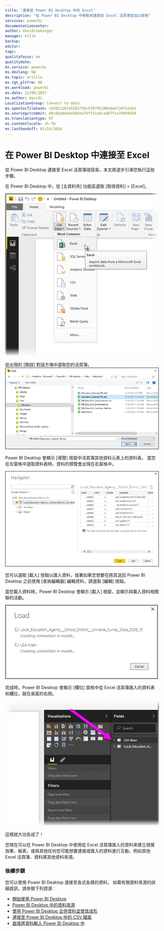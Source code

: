 ```yaml
---
title: "連接至 Power BI Desktop 中的 Excel"
description: "在 Power BI Desktop 中輕鬆地連接至 Excel 活頁簿並加以使用"
services: powerbi
documentationcenter: 
author: davidiseminger
manager: kfile
backup: 
editor: 
tags: 
qualityfocus: no
qualitydate: 
ms.service: powerbi
ms.devlang: NA
ms.topic: article
ms.tgt_pltfrm: NA
ms.workload: powerbi
ms.date: 12/06/2017
ms.author: davidi
LocalizationGroup: Connect to data
ms.openlocfilehash: cb5021187a5263739c576795108edeb726fb2e62
ms.sourcegitcommit: 88c8ba8dee4384ea7bff5cedcad67fce784d92b0
ms.translationtype: HT
ms.contentlocale: zh-TW
ms.lasthandoff: 02/24/2018
---
```

# <a name="connect-to-excel-in-power-bi-desktop"></a>在 Power BI Desktop 中連接至 Excel
從 Power BI Desktop 連接至 Excel 活頁簿很容易，本文將逐步引導您執行這些步驟。

在 Power BI Desktop 中，從 [主資料夾]  功能區選取 [取得資料] > [Excel]。

![](media/desktop-connect-excel/connect_to_excel_1.png)

從出現的 [開啟] 對話方塊中選取您的活頁簿。
![](media/desktop-connect-excel/connect_to_excel_2.png)

Power BI Desktop 會顯示 [導覽] 視窗中活頁簿其他資料元素上的資料表。 當您在左窗格中選取資料表時，資料的預覽會出現在右窗格中。

![](media/desktop-connect-excel/connect_to_excel_3.png)

您可以選取 [載入] 按鈕以匯入資料，或著如果您想要在將其送回 Power BI Desktop 之前使用 [查詢編輯器] 編輯資料，請選取 [編輯] 按鈕。

當您載入資料時，Power BI Desktop 會顯示 [載入] 視窗，並顯示與載入資料相關聯的活動。  

![](media/desktop-connect-excel/connect_to_excel_4.png)

完成時，Power BI Desktop 會顯示 [欄位] 窗格中從 Excel 活頁簿匯入的資料表和欄位，就在桌面的右側。

![](media/desktop-connect-excel/connect_to_excel_5.png)

這樣就大功告成了！

您現在可以在 Power BI Desktop 中使用從 Excel 活頁簿匯入的資料來建立視覺效果、報表，或與其他任何您可能想要連接或匯入的資料進行互動，例如其他 Excel 活頁簿、資料庫其他資料來源。

### <a name="next-steps"></a>後續步驟
您可以使用 Power BI Desktop 連接至各式各樣的資料。 如需有關資料來源的詳細資訊，請參閱下列資源︰

* [開始使用 Power BI Desktop](desktop-getting-started.md)
* [Power BI Desktop 中的資料來源](desktop-data-sources.md)
* [使用 Power BI Desktop 合併資料並使其成形](desktop-shape-and-combine-data.md)
* [連接至 Power BI Desktop 中的 CSV 檔案](desktop-connect-csv.md)   
* [直接將資料輸入 Power BI Desktop 中](desktop-enter-data-directly-into-desktop.md)   

